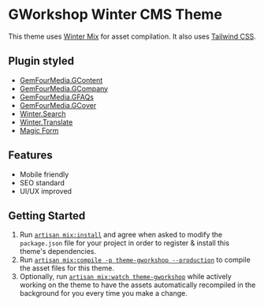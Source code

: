 # GWorkshop Winter CMS Theme

This theme uses [Winter Mix](https://wintercms.com/docs/console/asset-compilation) for asset compilation. It also uses [Tailwind CSS](https://tailwindcss.com/).

## Plugin styled

* [GemFourMedia.GContent](https://github.com/gemfourmedia/wn-plugin-gcontent)
* [GemFourMedia.GCompany](https://github.com/gemfourmedia/wn-plugin-gcompany)
* [GemFourMedia.GFAQs](https://github.com/gemfourmedia/wn-plugin-gfaqs)
* [GemFourMedia.GCover](https://github.com/gemfourmedia/wn-plugin-gcover)
* [Winter.Search](https://github.com/wintercms/wn-search-plugin)
* [Winter.Translate](https://github.com/wintercms/wn-translate-plugin)
* [Magic Form](https://skydiver.github.io/october-plugin-forms/docs/introduction/)

## Features

* Mobile friendly
* SEO standard
* UI/UX improved


## Getting Started

1. Run [`artisan mix:install`](https://wintercms.com/docs/console/asset-compilation#mix-install) and agree when asked to modify the `package.json` file for your project in order to register & install this theme's dependencies.
2. Run [`artisan mix:compile -p theme-gworkshop --production`](https://wintercms.com/docs/console/asset-compilation#mix-compile) to compile the asset files for this theme.
3. Optionally, run [`artisan mix:watch theme-gworkshop`](https://wintercms.com/docs/console/asset-compilation#mix-watch) while actively working on the theme to have the assets automatically recompiled in the background for you every time you make a change.

